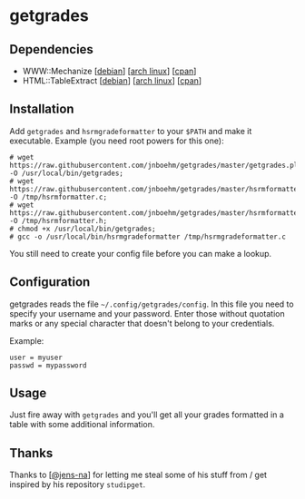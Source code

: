 getgrades
======

Dependencies
---
 - WWW::Mechanize [[debian](https://packages.debian.org/de/sid/libwww-mechanize-perl)] [[arch linux](https://www.archlinux.org/packages/community/any/perl-www-mechanize/)] [[cpan](http://search.cpan.org/~ether/WWW-Mechanize-1.74/lib/WWW/Mechanize.pm)]
 - HTML::TableExtract [[debian](https://packages.debian.org/de/wheezy/libhtml-tableextract-perl)] [[arch linux](https://www.archlinux.org/packages/community/any/perl-html-tableextract/)]  [[cpan](http://search.cpan.org/~msisk/HTML-TableExtract/lib/HTML/TableExtract.pm)] 

Installation
---
Add `getgrades` and `hsrmgradeformatter` to your `$PATH` and make it executable.
Example (you need root powers for this one):
```
# wget https://raw.githubusercontent.com/jnboehm/getgrades/master/getgrades.pl -O /usr/local/bin/getgrades;
# wget https://raw.githubusercontent.com/jnboehm/getgrades/master/hsrmformatter.c -O /tmp/hsrmformatter.c;
# wget https://raw.githubusercontent.com/jnboehm/getgrades/master/hsrmformatter.h -O /tmp/hsrmformatter.h;
# chmod +x /usr/local/bin/getgrades;
# gcc -o /usr/local/bin/hsrmgradeformatter /tmp/hsrmgradeformatter.c
```
You still need to create your config file before you can make a lookup.

Configuration
---

getgrades reads the file `~/.config/getgrades/config`. In this file you
need to specify your username and your password. Enter those without
quotation marks or any special character that doesn't belong to your
credentials.

Example:
```
user = myuser
passwd = mypassword
```

Usage
---
Just fire away with `getgrades` and you'll get all your grades formatted
in a table with some additional information.

Thanks
---
Thanks to [[@jens-na](https://github.com/jens-na)] for letting me steal some of his stuff from / get inspired by his
repository `studipget`.
